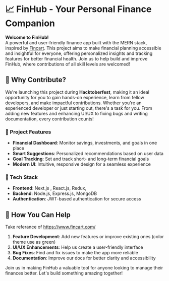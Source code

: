 # 📈 FinHub - Your Personal Finance Companion

**Welcome to FinHub!**  
A powerful and user-friendly finance app built with the MERN stack, inspired by [Fincart](https://www.fincart.com/). This project aims to make financial planning accessible and insightful for everyone, offering personalized insights and tracking features for better financial health. Join us to help build and improve FinHub, where contributions of all skill levels are welcomed!

## 🎉 Why Contribute?
We're launching this project during **Hacktoberfest**, making it an ideal opportunity for you to gain hands-on experience, learn from fellow developers, and make impactful contributions. Whether you're an experienced developer or just starting out, there's a task for you. From adding new features and enhancing UI/UX to fixing bugs and writing documentation, every contribution counts!

### 🚀 Project Features
- **Financial Dashboard**: Monitor savings, investments, and goals in one place
- **Smart Suggestions**: Personalized recommendations based on user data
- **Goal Tracking**: Set and track short- and long-term financial goals
- **Modern UI**: Intuitive, responsive design for a seamless experience

### 🔧 Tech Stack
- **Frontend**: Next.js , React.js, Redux, 
- **Backend**: Node.js, Express.js, MongoDB
- **Authentication**: JWT-based authentication for secure access

## 🤝 How You Can Help
Take referance of https://www.fincart.com/ 
1. **Feature Development**: Add new features or improve existing ones (color theme use as green)
2. **UI/UX Enhancements**: Help us create a user-friendly interface
3. **Bug Fixes**: Find and fix issues to make the app more reliable
4. **Documentation**: Improve our docs for better clarity and accessibility

Join us in making FinHub a valuable tool for anyone looking to manage their finances better. Let's build something amazing together!
